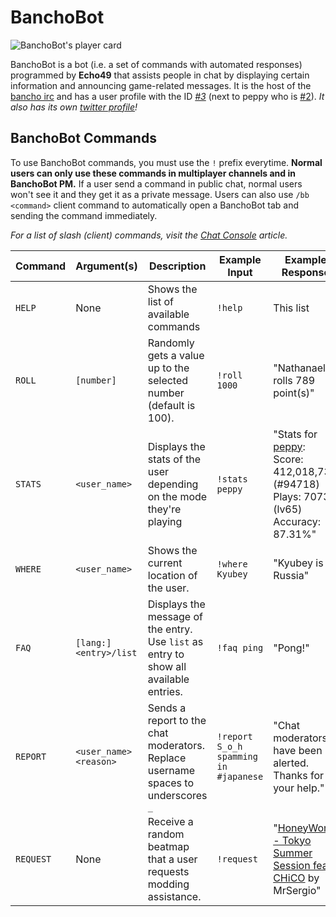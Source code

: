 <!-- BanchoBot Information -->
# BanchoBot

![BanchoBot's player card](BanchoBot.jpg "BanchoBot's player card")

BanchoBot is a bot (i.e. a set of commands with automated responses) programmed by **Echo49** that assists people in chat by displaying certain information and announcing game-related messages.
It is the host of the [bancho irc](/wiki/Internet_Relay_Chat) and has a user profile with the ID _[#3](https://osu.ppy.sh/u/3)_ (next to peppy who is [#2](https://osu.ppy.sh/u/2)). *It also has its own [twitter profile](https://twitter.com/banchoboat)!*


<!-- BanchoBot (server) commands start with an exclamation mark! `!`-->
## BanchoBot Commands

To use BanchoBot commands, you must use the `!` prefix everytime. **Normal users can only use these commands in multiplayer channels and in BanchoBot PM.** If a user send a command in public chat, normal users won't see it and they get it as a private message.
Users can also use `/bb <command>` client command to automatically open a BanchoBot tab and sending the command immediately.

*For a list of slash (client) commands, visit the [Chat Console](/wiki/Chat_Console#commands-list) article.*

<!-- Commands List -->
| Command   | Argument(s)            | Description | Example Input | Example Response |
| --------- | ---------------------- | ----------- | ------------- | ---------------- |
| `HELP`    | None                   | Shows the list of available commands                                                    | `!help`                               | This list |
| `ROLL`    | `[number]`             | Randomly gets a value up to the selected number (default is 100).                       | `!roll 1000`                          | "Nathanael rolls 789 point(s)" |
| `STATS`   | `<user_name>`          | Displays the stats of the user depending on the mode they're playing                    | `!stats peppy`                        | "Stats for [peppy](https://osu.ppy.sh/u/2): <br> Score:    412,018,739 (#94718) <br> Plays:    7073 (lv65) <br> Accuracy: 87.31%" |
| `WHERE`   | `<user_name>`          | Shows the current location of the user.                                                 | `!where Kyubey`                       | "Kyubey is in Russia" |
| `FAQ`     | `[lang:]<entry>/list`  | Displays the message of the entry. Use `list` as entry to show all available entries.   | `!faq ping`                           | "Pong!" |
| `REPORT`  | `<user_name> <reason>` | Sends a report to the chat moderators. Replace username spaces to underscores `_`       | `!report S_o_h spamming in #japanese` | "Chat moderators have been alerted. Thanks for your help." |
| `REQUEST` | None                   | Receive a random beatmap that a user requests modding assistance.                       | `!request`                            | "[HoneyWorks - Tokyo Summer Session feat. CHiCO](https://osu.ppy.sh/s/426252) by MrSergio" |
<!-- Note: The !search command is not included because it is no longer working. -->